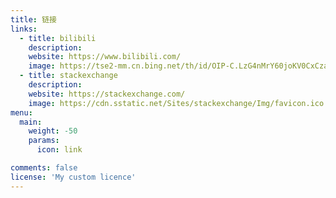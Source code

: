 ```yaml
---
title: 链接
links:
  - title: bilibili
    description:
    website: https://www.bilibili.com/
    image: https://tse2-mm.cn.bing.net/th/id/OIP-C.LzG4nMrY60joKV0CxCza4QHaHa?w=172&h=180&c=7&r=0&o=5&dpr=2&pid=1.7
  - title: stackexchange
    description:
    website: https://stackexchange.com/
    image: https://cdn.sstatic.net/Sites/stackexchange/Img/favicon.ico
menu:
  main:
    weight: -50
    params:
      icon: link

comments: false
license: 'My custom licence'
---
```

